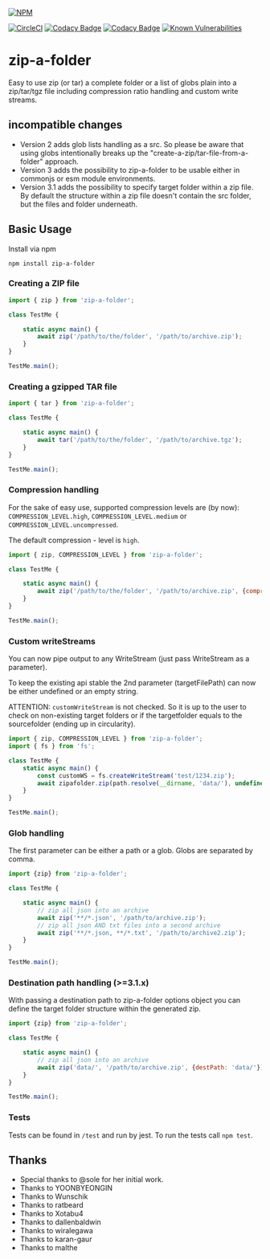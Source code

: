 [![NPM](https://nodei.co/npm/zip-a-folder.png)](https://nodei.co/npm/zip-a-folder/)

[![CircleCI](https://circleci.com/gh/maugenst/zip-a-folder.svg?style=shield&downloads=true&downloadRank=true&stars=true)](https://circleci.com/gh/maugenst/zip-a-folder)
[![Codacy Badge](https://app.codacy.com/project/badge/Grade/df3f742eabe741029c221fd602407d0f)](https://app.codacy.com/gh/maugenst/zip-a-folder/dashboard?utm_source=gh&utm_medium=referral&utm_content=&utm_campaign=Badge_grade)
[![Codacy Badge](https://app.codacy.com/project/badge/Coverage/9e26dee5b7774ceea1b3f01dcaa51c41)](https://app.codacy.com/gh/maugenst/tabletojson/dashboard?utm_source=gh&utm_medium=referral&utm_content=&utm_campaign=Badge_coverage)
[![Known Vulnerabilities](https://snyk.io/test/github/maugenst/zip-a-folder/badge.svg)](https://snyk.io/test/github/maugenst/zip-a-folder)

# zip-a-folder
Easy to use zip (or tar) a complete folder or a list of globs plain into a zip/tar/tgz file 
including compression ratio handling and custom write streams.

## incompatible changes
* Version 2 adds glob lists handling as a src. So please be aware that using globs intentionally breaks up the "create-a-zip/tar-file-from-a-folder" approach.
* Version 3 adds the possibility to zip-a-folder to be usable either in commonjs or esm module environments.
* Version 3.1 adds the possibility to specify target folder within a zip file. By default the structure within a zip file doesn't contain the src folder, but the files and folder underneath.  

## Basic Usage

Install via npm

```
npm install zip-a-folder
```

### Creating a ZIP file

```js
import { zip } from 'zip-a-folder';

class TestMe {

    static async main() {
        await zip('/path/to/the/folder', '/path/to/archive.zip');
    }
}

TestMe.main();
```

### Creating a gzipped TAR file

```js
import { tar } from 'zip-a-folder';

class TestMe {

    static async main() {
        await tar('/path/to/the/folder', '/path/to/archive.tgz');
    }
}

TestMe.main();
```

### Compression handling

For the sake of easy use, supported compression levels are (by now):
`COMPRESSION_LEVEL.high`, `COMPRESSION_LEVEL.medium` or `COMPRESSION_LEVEL.uncompressed`. 

The default compression - level is `high`.

```js
import { zip, COMPRESSION_LEVEL } from 'zip-a-folder';

class TestMe {

    static async main() {
        await zip('/path/to/the/folder', '/path/to/archive.zip', {compression: COMPRESSION_LEVEL.high});
    }
}

TestMe.main();
```
### Custom writeStreams
You can now pipe output to any WriteStream (just pass WriteStream as a parameter).

To keep the existing api stable the 2nd parameter (targetFilePath) can now be either undefined or 
an empty string.

ATTENTION: `customWriteStream` is not checked. So it is up to the user to check 
on non-existing target folders or if the targetfolder equals to the sourcefolder 
(ending up in circularity).

```js
import { zip, COMPRESSION_LEVEL } from 'zip-a-folder';
import { fs } from 'fs';

class TestMe {
    static async main() {
        const customWS = fs.createWriteStream('test/1234.zip');
        await zipafolder.zip(path.resolve(__dirname, 'data/'), undefined, {customWriteStream: customWS});    
    }
}

TestMe.main();
```

### Glob handling

The first parameter can be either a path or a glob. Globs are separated by comma.

```js
import {zip} from 'zip-a-folder';

class TestMe {

    static async main() {
        // zip all json into an archive
        await zip('**/*.json', '/path/to/archive.zip');
        // zip all json AND txt files into a second archive
        await zip('**/*.json, **/*.txt', '/path/to/archive2.zip');
    }
}

TestMe.main();
```

### Destination path handling (>=3.1.x)

With passing a destination path to zip-a-folder options object you can define the target folder structure
within the generated zip.

```js
import {zip} from 'zip-a-folder';

class TestMe {

    static async main() {
        // zip all json into an archive
        await zip('data/', '/path/to/archive.zip', {destPath: 'data/'});
    }
}

TestMe.main();
```

### Tests

Tests can be found in `/test` and run by jest. To run the tests call ``npm test``.

## Thanks

* Special thanks to @sole for her initial work.
* Thanks to YOONBYEONGIN
* Thanks to Wunschik
* Thanks to ratbeard
* Thanks to Xotabu4
* Thanks to dallenbaldwin
* Thanks to wiralegawa
* Thanks to karan-gaur
* Thanks to malthe 